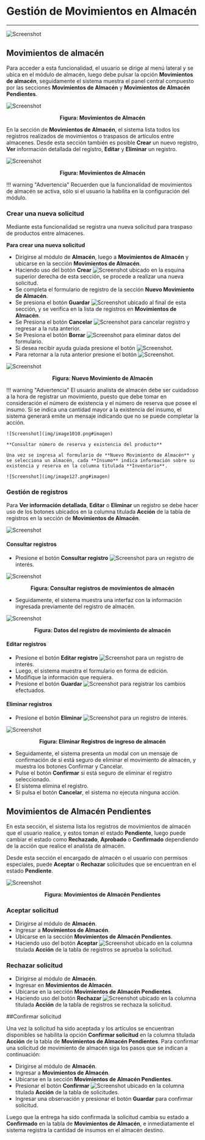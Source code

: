 # Gestión de Movimientos en Almacén 
***********************************

![Screenshot](img/logokavac.png#imagen)

## Movimientos de almacén

Para acceder a esta funcionalidad, el usuario se dirige al menú lateral y se ubica en el módulo de almacén, luego debe pulsar la opción **Movimientos de almacén**, seguidamente el sistema muestra el panel central compuesto por las secciones **Movimientos de Almacén** y **Movimientos de Almacén Pendientes**.

![Screenshot](img/menu_mov.png)<div style="text-align: center;font-weight: bold">Figura: Movimientos de Almacén</div>

En la sección de **Movimientos de Almacén**, el sistema lista todos los registros realizados de movimientos o traspasos de artículos entre almacenes. Desde esta sección también es posible **Crear** un nuevo registro, **Ver** información detallada del registro, **Editar** y **Eliminar** un registro. 

![Screenshot](img/lista.png)<div style="text-align: center;font-weight: bold">Figura: Movimientos de Almacén</div>


!!! warning "Advertencia"
	Recuerden que la funcionalidad de movimientos de almacén se activa, sólo si el usuario la habilita en la configuración del módulo.  



### Crear una nueva solicitud

Mediante esta funcionalidad se registra una nueva solicitud para traspaso de productos entre almacenes. 

**Para crear una nueva solicitud**

- Dirigirse al módulo de **Almacén**, luego a **Movimientos de Almacén** y ubicarse en la sección **Movimientos de Almacén**.
- Haciendo uso del botón **Crear** ![Screenshot](img/create.png#imagen)
ubicado en la esquina superior derecha de esta sección, se procede a realizar una nueva solicitud.
- Se completa el formulario de registro de la sección **Nuevo Movimiento de Almacén**. 
- Se presiona el botón **Guardar** ![Screenshot](img/save.png#imagen) ubicado al final de esta sección, y se verifica en la lista de registros en **Movimientos de Almacén**.
- Se Presiona el botón **Cancelar**  ![Screenshot](img/cancel.png) para cancelar registro y regresar a la ruta anterior.
- Se Presiona el botón **Borrar** ![Screenshot](img/clean.png) para eliminar datos del formulario.
- Si desea recibir ayuda guiada presione el botón ![Screenshot](img/help.png).
- Para retornar a la ruta anterior presione el botón ![Screenshot](img/back.png).

![Screenshot](img/movimientos.png#imagen)<div style="text-align: center;font-weight: bold">Figura: Nuevo Movimiento de Almacén</div>

!!! warning "Advertencia"
	El usuario analista de almacén debe ser cuidadoso a la hora de registrar un movimiento, puesto que debe tomar en consideración el número de existencia y el número de reserva que posee el insumo. Si se indica una cantidad mayor a la existencia del insumo,  el sistema generará emite un mensaje indicando que no se puede completar la acción.  

	![Screenshot](img/image1010.png#imagen)

	**Consultar número de reserva y existencia del producto**

	Una vez se ingresa al formulario de **Nuevo Movimiento de Almacén** y se selecciona un almacén, cada **Insumo** indica información sobre su existencia y reserva en la columna titulada **Inventario**.

	![Screenshot](img/image127.png#imagen)

### Gestión de registros

Para **Ver información detallada**, **Editar** o **Eliminar** un registro se debe hacer uso de los botones ubicados en la columna titulada **Acción** de la tabla de registros en la sección de **Movimientos de Almacén**.  

![Screenshot](img/manage.png#imagen)

#### Consultar registros

- Presione el botón **Consultar registro** ![Screenshot](img/see.png) para un registro de interés. 

![Screenshot](img/ver_registro_mov.png)<div style="text-align: center;font-weight: bold">Figura: Consultar registros de movimientos de almacén </div>

- Seguidamente, el sistema muestra una interfaz con la información ingresada previamente del registro de almacén.

![Screenshot](img/modal_ver_mov.png)<div style="text-align: center;font-weight: bold">Figura: Datos del registro de movimiento de almacén</div>

#### Editar registros

- Presione el botón **Editar registro** ![Screenshot](img/edit.png) para un registro de interés.
- Luego, el sistema muestra el formulario en forma de edición.
- Modifique la información que requiera.
- Presione el botón **Guardar**  ![Screenshot](img/save_1.png) para registrar los cambios efectuados.


#### Eliminar registros

- Presione el botón **Eliminar** ![Screenshot](img/delete.png)  para un registro de interés.

![Screenshot](img/eliminar_mov.png)<div style="text-align: center;font-weight: bold">Figura: Eliminar Registros de ingreso de almacén</div>

- Seguidamente, el sistema presenta un modal con un mensaje de confirmación de si está seguro de eliminar el movimiento de almacén, y muestra los botones Confirmar y Cancelar.
- Pulse el botón **Confirmar** si está seguro de eliminar el registro seleccionado.
- El sistema elimina el registro.
- Si pulsa el botón **Cancelar**, el sistema no ejecuta ninguna acción. 



## Movimientos de Almacén Pendientes


En esta sección, el sistema lista los registros de movimientos de almacén que el usuario realice, y estos toman el estado **Pendiente**, luego puede cambiar el estado como **Rechazado**, **Aprobado** o **Confirmado** dependiendo de la acción que realice el analista de almacén.

Desde esta sección el encargado de almacén o el usuario con permisos especiales, puede **Aceptar** o **Rechazar** solicitudes que se encuentran en el estado **Pendiente**.

![Screenshot](img/pendiente.png)<div  style="text-align: center;font-weight: bold">Figura: Movimientos de Almacén Pendientes</div>

### Aceptar solicitud

- Dirigirse al módulo de **Almacén**. 
- Ingresar a **Movimientos de Almacén**.
- Ubicarse en la sección **Movimientos de Almacén Pendientes**. 
- Haciendo uso del botón **Aceptar** ![Screenshot](img/approve.png#imagen)
ubicado en la columna titulada **Acción** de la tabla de registros se aprueba la solicitud.


### Rechazar solicitud

- Dirigirse al módulo de **Almacén**. 
- Ingresar en **Movimientos de Almacén**.
- Ubicarse en la sección **Movimientos de Almacén Pendientes**.
- Haciendo uso del botón **Rechazar** ![Screenshot](img/disapprove.png#imagen)
ubicado en la columna titulada **Acción** de la tabla de registros se rechaza la solicitud.


##Confirmar solicitud 

Una vez la solicitud ha sido aceptada y los artículos se encuentran disponibles se habilita la opción **Confirmar solicitud** en la columna títulada **Acción** de la tabla de **Movimientos de Almacén Pendientes**. Para confirmar una solicitud de movimiento de almacén siga los pasos que se indican a continuación:

- Dirigirse al módulo de **Almacén**. 
- Ingresar a **Movimientos de Almacén**.
- Ubicarse en la sección **Movimientos de Almacén Pendientes**. 
- Presionar el botón **Confirmar** ![Screenshot](img/deliver.png#imagen)
ubicado en la columna titulada **Acción** de la tabla de solicitudes.
- Ingresar una observación y presionar el botón **Guardar** para confirmar solicitud. 

Luego que la entrega ha sido confirmada la solicitud cambia su estado a **Confirmado** en la tabla de **Movimientos de Almacén**, e inmediatamente el sistema registra  la cantidad de insumos en el almacén destino.
























   